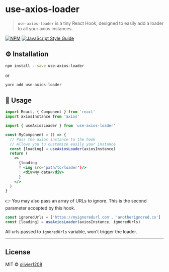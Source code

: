 # use-axios-loader

> `use-axios-loader` is a tiny React Hook, designed  to easily add a loader to all your axios instances.

[![NPM](https://img.shields.io/npm/v/use-axios-loader.svg)](https://www.npmjs.com/package/use-axios-loader) [![JavaScript Style Guide](https://img.shields.io/badge/code_style-standard-brightgreen.svg)](https://standardjs.com)

## ⚙️ Installation

```bash
npm install --save use-axios-loader
```
or
```bash
yarn add use-axios-loader
```

## 🚀 Usage

```jsx
import React, { Component } from 'react'
import axiosInstance from 'axios'

import { useAxiosLoader } from 'use-axios-loader'

const MyComponent = () => {
  // Pass the axios instance to the hook
  // Allows you tu customize easily your instance
  const [loading] = useAxiosLoader(axiosInstance)
  return (
    <>
      {loading
      ? <img src="path/to/loader"}/>
      : <div>My data</div>
      }
    </>
  )
}
```

👉 You may also pass an array of URLs to ignore. This is the second parameter accepted by this hook.

```jsx
const ignoredUrls = ['https://myignoredurl.com', 'anotherignored.co']
const [loading] = useAxiosLoader(axiosInstance, ignoredUrls)
```

All urls passed to `ignoredUrls` variable, won't trigger the loader.

---
## License

MIT © [olivier1208](https://github.com/olivier1208)

